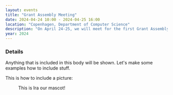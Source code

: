 ```yaml
---
layout: events
title: "Grant Assembly Meeting"
date: 2024-04-24 10:00 - 2024-04-25 16:00
location: "Copenhagen, Department of Computer Science"
description: "On April 24-25, we will meet for the first Grant Assembly Meeting in Copenhagen."
year: 2024
---
```


### Details

Anything that is included in this body will be shown. Let's make some examples how to include stuff.

This is how to include a picture:

<figure style="width: 180px" class="align-center">
  <a href="{{ "assets/images/logo.jpg" | relative_url }}" title="The Pixel Tracker logo" alt="The Pixel Tracker logo">
  <img src="{{ "assets/images/logo.jpg" | relative_url }}" alt=""></a>
  <figcaption>This is Ira our mascot!</figcaption>
</figure>
